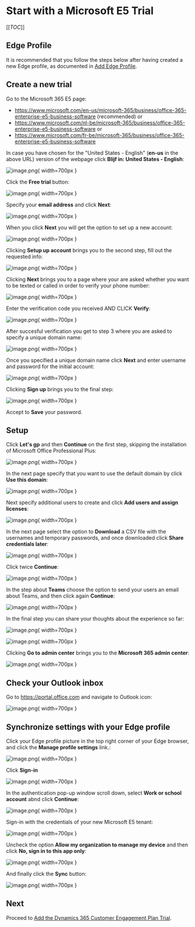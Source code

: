 # Start with a Microsoft E5 Trial

[[_TOC_]]

## Edge Profile

It is recommended that you follow the steps below after having created a new Edge profile, as documented in [Add Edge Profile](Add-New-Edge-Profile).

## Create a new trial

Go to the Microsoft 365 E5 page:

- https://www.microsoft.com/en-us/microsoft-365/business/office-365-enterprise-e5-business-software (recommended) or
- https://www.microsoft.com/nl-be/microsoft-365/business/office-365-enterprise-e5-business-software or 
- https://www.microsoft.com/fr-be/microsoft-365/business/office-365-enterprise-e5-business-software

In case you have chosen for the "United States - English" (**en-us** in the above URL) version of the webpage click **Blijf in: United States - English**:

![image.png](images/start-with-microsoft-e5-trial-en-us.png){ width=700px }

Click the **Free trial** button:

![image.png](images/start-with-microsoft-e5-trial.png){ width=700px }

Specify your **email address** and click **Next**:

![image.png](images/start-with-microsoft-e5-trial-setup-account.png){ width=700px }

When you click **Next** you will get the option to set up a new account:

![image.png](images/start-with-microsoft-e5-trial-new-account.png){ width=700px }

Clicking **Setup up account** brings you to the second step, fill out the requested info:

![image.png](images/start-with-microsoft-e5-trial-tell-us.png){ width=700px }

Clicking **Next** brings you to a page where your are asked whether you want to be texted or called in order to verify your phone number:

![image.png](images/start-with-microsoft-e5-trial-send-verification-code.png){ width=700px }

Enter the verification code you received AND CLICK **Verify**:

![image.png](images/start-with-microsoft-e5-trial-verify-code.png){ width=700px }

After succesful verification you get to step 3 where you are asked to specify a unique domain name:

![image.png](images/start-with-microsoft-e5-trial-create-your-business-entity.png){ width=700px }

Once you specified a unique domain name click **Next** and enter username and password for the initial account:

![image.png](images/start-with-microsoft-e5-trial-create-user-id.png){ width=700px }

Clicking **Sign up** brings you to the final step:

![image.png](images/start-with-microsoft-e5-trial-you-are-set.png){ width=700px }

Accept to **Save** your password.


## Setup

Click **Let's gp** and then **Continue** on the first step, skipping the installation of Microsoft Office Professional Plus:

![image.png](images/start-with-microsoft-e5-trial-install-office.png){ width=700px }

In the next page specify that you want to use the default domain by click **Use this domain**:

![image.png](images/start-with-microsoft-e5-trial-use-default-domain.png){ width=700px }

Next specify additional users to create and click **Add users and assign licenses**:

![image.png](images/start-with-microsoft-e5-trial-add-users.png){ width=700px }

In the next page select the option to **Download** a CSV file with the usernames and temporary passwords, and once downloaded click **Share credentials later**:

![image.png](images/start-with-microsoft-e5-trial-share-credentials.png){ width=700px }

Click twice **Continue**:

![image.png](images/start-with-microsoft-e5-trial-continue.png){ width=700px }

In the step about **Teams** choose the option to send your users an email about Teams, and then click again **Continue**:

![image.png](images/start-with-microsoft-e5-trial-share-microsoft-teams.png){ width=700px }

In the final step you can share your thoughts about the experience so far:

![image.png](images/start-with-microsoft-e5-trial-setup-is-complete.png){ width=700px }

![image.png](images/start-with-microsoft-e5-trial-thank-you-for-feedback.png){ width=700px }

Clicking **Go to admin center** brings you to the **Microsoft 365 admin center**:

![image.png](images/start-with-microsoft-e5-trial-microsoft-365-admin-center.png){ width=700px }

## Check your Outlook inbox

Go to https://portal.office.com and navigate to Outlook icon:

![image.png](images/start-with-microsoft-e5-trial-outlook-welcome.png){ width=700px }


## Synchronize settings with your Edge profile

Click your Edge profile picture in the top right corner of your Edge browser, and click the **Manage profile settings** link.:

![image.png](images/start-with-microsoft-e5-trial-edge-profile.png){ width=700px }

Click **Sign-in**

![image.png](images/start-with-microsoft-e5-trial-edge-profile-sign-in.png){ width=700px }

In the authentication pop-up window scroll down, select **Work or school account** abnd click **Continue**:

![image.png](images/start-with-microsoft-e5-trial-edge-profile-sign-in-work-account.png){ width=700px }

Sign-in with the credentials of your new Microsoft E5 tenant:

![image.png](images/start-with-microsoft-e5-trial-edge-profile-sign-password.png){ width=700px }

Uncheck the option **Allow my organization to manage my device** and then click **No, sign in to this app only**:

![image.png](images/start-with-microsoft-e5-trial-edge-profile-sign-in-only.png){ width=700px }

And finally click the **Sync** button:

![image.png](images/start-with-microsoft-e5-trial-edge-profile-sync.png){ width=700px }


## Next

Proceed to [Add the Dynamics 365 Customer Engagement Plan Trial](Add-the-Dynamics-365-Customer-Engagement-Plan-Trial.md).